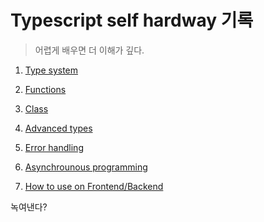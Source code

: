 # Typescript self hardway 기록

> 어렵게 배우면 더 이해가 깊다.



1. [Type system](./01-type-system.md)
2. [Functions](./02-functions.md)
3. [Class](./03-class.md)
4. [Advanced types](./04-advanced-types.md)

5. [Error handling](./05-error-handling.md)

6. [Asynchrounous programming](./06-async-programming.md)
7. [How to use on Frontend/Backend](./07-how-to-use-fb.md)



녹여낸다?
